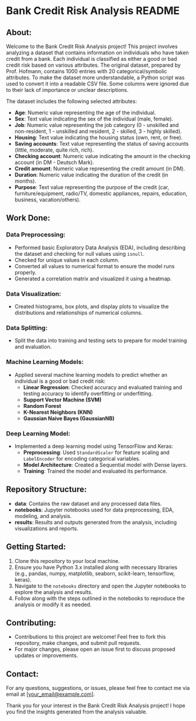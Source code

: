 # Bank Credit Risk Analysis README

## About:

Welcome to the Bank Credit Risk Analysis project! This project involves analyzing a dataset that contains information on individuals who have taken credit from a bank. Each individual is classified as either a good or bad credit risk based on various attributes. The original dataset, prepared by Prof. Hofmann, contains 1000 entries with 20 categorical/symbolic attributes. To make the dataset more understandable, a Python script was used to convert it into a readable CSV file. Some columns were ignored due to their lack of importance or unclear descriptions.

The dataset includes the following selected attributes:

- **Age**: Numeric value representing the age of the individual.
- **Sex**: Text value indicating the sex of the individual (male, female).
- **Job**: Numeric value representing the job category (0 - unskilled and non-resident, 1 - unskilled and resident, 2 - skilled, 3 - highly skilled).
- **Housing**: Text value indicating the housing status (own, rent, or free).
- **Saving accounts**: Text value representing the status of saving accounts (little, moderate, quite rich, rich).
- **Checking account**: Numeric value indicating the amount in the checking account (in DM - Deutsch Mark).
- **Credit amount**: Numeric value representing the credit amount (in DM).
- **Duration**: Numeric value indicating the duration of the credit (in months).
- **Purpose**: Text value representing the purpose of the credit (car, furniture/equipment, radio/TV, domestic appliances, repairs, education, business, vacation/others).

## Work Done:

### Data Preprocessing:
- Performed basic Exploratory Data Analysis (EDA), including describing the dataset and checking for null values using `isnull`.
- Checked for unique values in each column.
- Converted all values to numerical format to ensure the model runs properly.
- Generated a correlation matrix and visualized it using a heatmap.

### Data Visualization:
- Created histograms, box plots, and display plots to visualize the distributions and relationships of numerical columns.

### Data Splitting:
- Split the data into training and testing sets to prepare for model training and evaluation.

### Machine Learning Models:
- Applied several machine learning models to predict whether an individual is a good or bad credit risk:
  - **Linear Regression**: Checked accuracy and evaluated training and testing accuracy to identify overfitting or underfitting.
  - **Support Vector Machine (SVM)**
  - **Random Forest**
  - **K-Nearest Neighbors (KNN)**
  - **Gaussian Naive Bayes (GaussianNB)**

### Deep Learning Model:
- Implemented a deep learning model using TensorFlow and Keras:
  - **Preprocessing**: Used `StandardScaler` for feature scaling and `LabelEncoder` for encoding categorical variables.
  - **Model Architecture**: Created a Sequential model with Dense layers.
  - **Training**: Trained the model and evaluated its performance.

## Repository Structure:
- **data**: Contains the raw dataset and any processed data files.
- **notebooks**: Jupyter notebooks used for data preprocessing, EDA, modeling, and analysis.
- **results**: Results and outputs generated from the analysis, including visualizations and reports.

## Getting Started:
1. Clone this repository to your local machine.
2. Ensure you have Python 3.x installed along with necessary libraries (e.g., pandas, numpy, matplotlib, seaborn, scikit-learn, tensorflow, keras).
3. Navigate to the `notebooks` directory and open the Jupyter notebooks to explore the analysis and results.
4. Follow along with the steps outlined in the notebooks to reproduce the analysis or modify it as needed.

## Contributing:
- Contributions to this project are welcome! Feel free to fork this repository, make changes, and submit pull requests.
- For major changes, please open an issue first to discuss proposed updates or improvements.

## Contact:
For any questions, suggestions, or issues, please feel free to contact me via email at [your_email@example.com].

Thank you for your interest in the Bank Credit Risk Analysis project! I hope you find the insights generated from the analysis valuable.
